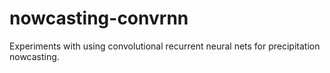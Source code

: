 # nowcasting-convrnn
Experiments with using convolutional recurrent neural nets for precipitation nowcasting.
